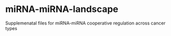 # miRNA-miRNA-landscape
Supplemenatal files for miRNA-miRNA cooperative regulation across cancer types
